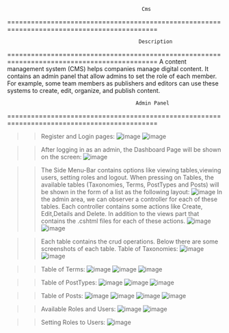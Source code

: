                                                Cms
============================================================================================

 
                                               Description
============================================================================================
A content management system (CMS) helps companies manage digital content. It contains an admin panel 
that allow admins to set the role of each member. For example, some team members as publishers and 
editors can use these systems to create, edit, organize, and publish content. 
 
                                              Admin Panel
============================================================================================
>>Register and Login pages:
![image](https://user-images.githubusercontent.com/88279980/188484863-a0bd337b-6f3e-4cc0-957f-3f390e4c6fee.png)
![image](https://user-images.githubusercontent.com/88279980/188484905-43f22bd8-e247-4125-b7e7-6750a795b505.png)

>>After logging in as an admin, the Dashboard Page will be shown on the screen:
![image](https://user-images.githubusercontent.com/88279980/188479883-6ad0ce6e-f54d-4aa9-9390-47ad46d9aece.png)

>>The Side Menu-Bar contains options like viewing tables,viewing users, setting roles and logout.
>>When pressing on Tables, the available tables (Taxonomies, Terms, PostTypes and Posts) will be shown in the form
of a list as the following layout:
![image](https://user-images.githubusercontent.com/88279980/188481211-f0cb5223-5373-47c6-a0a0-6e2a379b2ad8.png)
>>In the admin area, we can observer a controller for each of these tables. Each controller contains some
actions like Create, Edit,Details and Delete. In addition to the views part that contains the .cshtml files 
for each of these actions.
![image](https://user-images.githubusercontent.com/88279980/188485814-4749783f-73f0-4ad5-aee5-e7ef9941d805.png)
![image](https://user-images.githubusercontent.com/88279980/188485898-698fe3e6-68b4-4cb7-83e2-337d61dcb5c8.png)

>>Each table contains the crud operations. Below there are some screenshots of each table.
>>Table of Taxonomies: 
![image](https://user-images.githubusercontent.com/88279980/188481660-1a9dd975-598c-4a6e-8fcf-c9fdf4ab3230.png)
![image](https://user-images.githubusercontent.com/88279980/188481883-6d3a6e05-bb91-4a13-be54-bb18ee907b17.png)

>>Table of Terms:
![image](https://user-images.githubusercontent.com/88279980/188482266-9325035e-2b0c-4aa6-aafa-49d656b2a95c.png)
![image](https://user-images.githubusercontent.com/88279980/188482381-6e20869c-0484-4f88-b763-129566804022.png)
![image](https://user-images.githubusercontent.com/88279980/188482428-e0d40081-ff12-45c4-8768-83c43f9cf54b.png)

>>Table of PostTypes:
![image](https://user-images.githubusercontent.com/88279980/188482558-59af06dd-6a77-4f9b-8b39-41ec0dcb6b2f.png)
![image](https://user-images.githubusercontent.com/88279980/188482667-384d9a08-a96f-48c9-b86e-3fa4593660d0.png)
![image](https://user-images.githubusercontent.com/88279980/188482718-f78ed55c-ed62-4996-b6d7-14f5f7d17b42.png)

>>Table of Posts:
![image](https://user-images.githubusercontent.com/88279980/188483990-dc45cb5b-d3aa-4b8e-95ba-9ad58c1ce65f.png)
![image](https://user-images.githubusercontent.com/88279980/188484027-2710b6e2-4b21-4c48-b7bf-8e25733c2847.png)
![image](https://user-images.githubusercontent.com/88279980/188484333-0187bd6b-3fc0-4bff-bf8b-2f697653585c.png)
![image](https://user-images.githubusercontent.com/88279980/188484363-fd1f5a5b-4273-4fd5-9e5a-df6c484951e8.png)

>>Available Roles and Users:
![image](https://user-images.githubusercontent.com/88279980/188484452-341b4325-447d-4e49-b44d-1c0494d5ded8.png)
![image](https://user-images.githubusercontent.com/88279980/188484510-b29ef24b-ce8e-4729-9044-4658eb1846d6.png)

>>Setting Roles to Users:
![image](https://user-images.githubusercontent.com/88279980/188484629-1ed1a497-313d-4217-aed1-e2d737d7d537.png)
